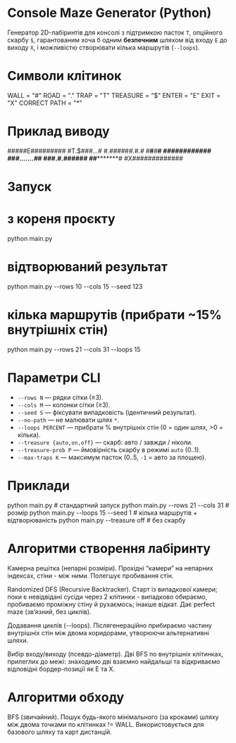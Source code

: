 # Console Maze Generator (Python)

Генератор 2D-лабіринтів для консолі з підтримкою пасток `T`, опційного скарбу `$`, 
гарантованим хоча б одним **безпечним** шляхом від входу `E` до виходу `X`, 
і можливістю створювати кілька маршрутів (`--loops`).

# Символи клітинок

WALL = "#"
ROAD = "."
TRAP = "T"
TREASURE = "$"
ENTER = "E"
EXIT = "X"
CORRECT PATH = "*"

# Приклад виводу

#####E#########
#T.$#*#***#...#
#.###*#*#*#.#.#
#***#***#*****#
#*#*#########*#
#*#*#.......#*#
#*#*#.#.#####*#
#*#***********#
#X#############

# Запуск

# з кореня проєкту

python main.py

# відтворюваний результат
python main.py --rows 10 --cols 15 --seed 123

# кілька маршрутів (прибрати ~15% внутрішніх стін)
python main.py --rows 21 --cols 31 --loops 15

# Параметри CLI

- `--rows N` — рядки сітки (≥3).  
- `--cols M` — колонки сітки (≥3).  
- `--seed S` — фіксувати випадковість (ідентичний результат).  
- `--no-path` — не малювати шлях `*`.  
- `--loops PERCENT` — прибрати % внутрішніх стін (0 = один шлях, >0 = кілька).  
- `--treasure {auto,on,off}` — скарб: авто / завжди / ніколи.  
- `--treasure-prob P` — ймовірність скарбу в режимі `auto` (0..1).  
- `--max-traps K` — максимум пасток (0..5, `-1` = авто за площею).  

# Приклади
python main.py                      # стандартний запуск
python main.py --rows 21 --cols 31  # розмір
python main.py --loops 15 --seed 1  # кілька маршрутів + відтворюваність
python main.py --treasure off       # без скарбу

# Алгоритми створення лабіринту
 Камерна решітка (непарні розміри). 
 Прохідні “камери” на непарних індексах, стіни - між ними. Полегшує пробивання стін.

 Randomized DFS (Recursive Backtracker). 
 Старт із випадкової камери; поки є невідвідані сусіди через 2 клітинки - випадково обираємо, 
 пробиваємо проміжну стіну й рухаємось; інакше відкат. Дає perfect maze (зв’язний, без циклів).

Додавання циклів (--loops). 
Післягенераційно прибираємо частину внутрішніх стін між двома коридорами, утворюючи альтернативні шляхи.

Вибір входу/виходу (псевдо-діаметр). 
Дві BFS по внутрішніх клітинках, прилеглих до межі: 
знаходимо дві взаємно найдальші та відкриваємо відповідні бордер-позиції як E та X.

# Алгоритми обходу

BFS (звичайний). 
Пошук будь-якого мінімального (за кроками) шляху між двома точками по клітинках != WALL. 
Використовується для базового шляху та карт дистанцій.

